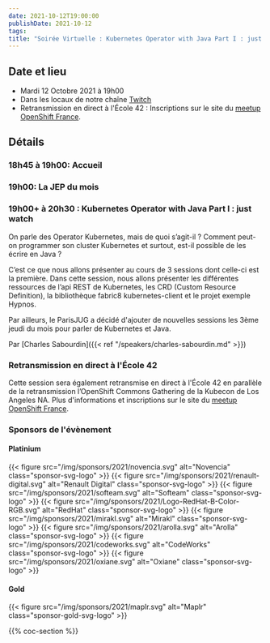 ```yaml
---
date: 2021-10-12T19:00:00
publishDate: 2021-10-12
tags:
title: "Soirée Virtuelle : Kubernetes Operator with Java Part I : just watch"
---
```

## Date et lieu

* Mardi 12 Octobre 2021 à 19h00
* Dans les locaux de notre chaîne [Twitch](https://www.twitch.tv/parisjug)
* Retransmission en direct à l'École 42 : Inscriptions sur le site du [meetup OpenShift France](https://www.meetup.com/fr-FR/OpenShift-France/events/281103500/).

## Détails

### 18h45 à 19h00: Accueil

### 19h00: La JEP du mois

### 19h00+ à 20h30 : Kubernetes Operator with Java Part I : just watch

On parle des Operator Kubernetes, mais de quoi s’agit-il ? Comment peut-on programmer son cluster Kubernetes et surtout, est-il possible de les écrire en Java ?

C’est ce que nous allons présenter au cours de 3 sessions dont celle-ci est la première. Dans cette session, nous allons présenter les différentes ressources de l’api REST de Kubernetes, les CRD (Custom Resource Definition), la bibliothèque fabric8 kubernetes-client et le projet exemple Hypnos.

Par ailleurs, le ParisJUG a décidé d'ajouter de nouvelles sessions les 3ème jeudi du mois pour parler de Kubernetes et Java.

Par [Charles Sabourdin]({{< ref "/speakers/charles-sabourdin.md" >}}) 

### Retransmission en direct à l'École 42

Cette session sera également retransmise en direct à l'École 42 en parallèle de la retransmission l’OpenShift Commons Gathering de la Kubecon de Los Angeles NA. Plus d'informations et inscriptions sur le site du [meetup OpenShift France](https://www.meetup.com/fr-FR/OpenShift-France/events/281103500/).

### Sponsors de l'évènement

#### Platinium
{{< figure src="/img/sponsors/2021/novencia.svg" alt="Novencia" class="sponsor-svg-logo" >}}
{{< figure src="/img/sponsors/2021/renault-digital.svg" alt="Renault Digital" class="sponsor-svg-logo" >}}
{{< figure src="/img/sponsors/2021/softeam.svg" alt="Softeam" class="sponsor-svg-logo" >}}
{{< figure src="/img/sponsors/2021/Logo-RedHat-B-Color-RGB.svg" alt="RedHat" class="sponsor-svg-logo" >}}
{{< figure src="/img/sponsors/2021/mirakl.svg" alt="Mirakl" class="sponsor-svg-logo" >}}
{{< figure src="/img/sponsors/2021/arolla.svg" alt="Arolla" class="sponsor-svg-logo" >}}
{{< figure src="/img/sponsors/2021/codeworks.svg" alt="CodeWorks" class="sponsor-svg-logo" >}}
{{< figure src="/img/sponsors/2021/oxiane.svg" alt="Oxiane" class="sponsor-svg-logo" >}}

#### Gold
{{< figure src="/img/sponsors/2021/maplr.svg" alt="Maplr" class="sponsor-gold-svg-logo" >}}

{{% coc-section %}}
